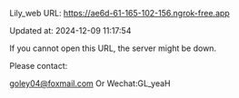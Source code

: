 Lily_web URL: https://ae6d-61-165-102-156.ngrok-free.app

Updated at: 2024-12-09 11:17:54

If you cannot open this URL, the server might be down.

Please contact: 

goley04@foxmail.com Or Wechat:GL_yeaH